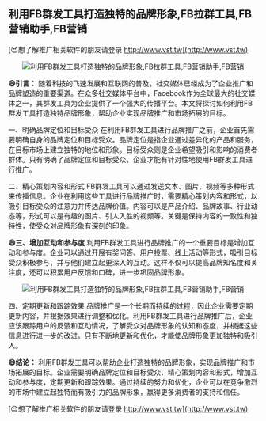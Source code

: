 ## **利用FB群发工具打造独特的品牌形象,FB拉群工具,FB营销助手,FB营销**

[😍想了解推广相关软件的朋友请登录 http://www.vst.tw](http://www.vst.tw)

 <center><img src="https://vst.tw/MP4/tuiguang/png/1.png" alt="利用FB群发工具打造独特的品牌形象,FB拉群工具,FB营销助手,FB营销"></center>

**😄引言：**
随着科技的飞速发展和互联网的普及，社交媒体已经成为了企业推广和品牌塑造的重要渠道。在众多社交媒体平台中，Facebook作为全球最大的社交媒体之一，其群发工具为企业提供了一个强大的传播平台。本文将探讨如何利用FB群发工具打造独特品牌形象，帮助企业实现品牌推广和市场拓展的目标。

一、明确品牌定位和目标受众
在利用FB群发工具进行品牌推广之前，企业首先需要明确自身的品牌定位和目标受众。品牌定位是指企业通过差异化的产品和服务，在目标市场上建立独特的地位和形象。目标受众则是企业希望吸引和影响的消费者群体。只有明确了品牌定位和目标受众，企业才能有针对性地使用FB群发工具进行推广。

二、精心策划内容和形式
FB群发工具可以通过发送文本、图片、视频等多种形式来传播信息。企业在利用这些工具进行品牌推广时，需要精心策划内容和形式，以吸引目标受众的注意力并传达品牌价值。内容可以是产品介绍、品牌故事、行业动态等，形式可以是有趣的图片、引人入胜的视频等。关键是保持内容的一致性和独特性，使受众对品牌形象有深刻的印象。

**😄三、增加互动和参与度**
利用FB群发工具进行品牌推广的一个重要目标是增加互动和参与度。企业可以通过开展有奖问答、用户投票、线上活动等形式，吸引目标受众积极参与，并与他们建立起更深入的互动。这样不仅可以提高品牌知名度和关注度，还可以积累用户反馈和口碑，进一步巩固品牌形象。

 <center><img src="https://vst.tw/MP4/tuiguang/png/0.png" alt="利用FB群发工具打造独特的品牌形象,FB拉群工具,FB营销助手,FB营销"></center>

四、定期更新和跟踪效果
品牌推广是一个长期而持续的过程，因此企业需要定期更新内容，并根据效果进行调整和优化。利用FB群发工具进行品牌推广后，企业应该跟踪用户的反馈和互动情况，了解受众对品牌形象的认知和态度，并根据这些信息进行进一步的改进。只有不断地更新和优化，才能使品牌形象更加独特和吸引人。

**😄结论：**
利用FB群发工具可以帮助企业打造独特的品牌形象，实现品牌推广和市场拓展的目标。企业需要明确品牌定位和目标受众，精心策划内容和形式，增加互动和参与度，定期更新和跟踪效果。通过持续的努力和优化，企业可以在竞争激烈的市场中建立起独特而有吸引力的品牌形象，赢得更多消费者的支持和信任。

[😍想了解推广相关软件的朋友请登录 http://www.vst.tw](http://www.vst.tw)



